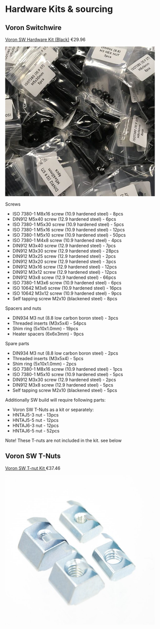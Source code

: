 # Hardware Kits & sourcing 

## Voron Switchwire
[Voron SW Hardware Kit (Black)](https://lecktor.com/en/voron-sw/489-voron-sw-hardware-kit-black.html ) €29.96 

<img src="../images/VRN-SW-HRDWR-KIT.jpg" width=480 height=480 title="VRN-SW-HRDWR-KIT" />

Screws
  * ISO 7380-1 M8x16 screw (10.9 hardened steel) - 8pcs
  * DIN912 M5x40 screw (12.9 hardened steel) - 6pcs
  * ISO 7380-1 M5x30 screw (10.9 hardened steel) - 5pcs
  * ISO 7380-1 M5x16 screw (10.9 hardened steel) - 12pcs
  * ISO 7380-1 M5x10 screw (10.9 hardened steel) - 50pcs
  * ISO 7380-1 M4x8 screw (10.9 hardened steel) - 4pcs
  * DIN912 M3x40 screw (12.9 hardened steel) - 7pcs
  * DIN912 M3x30 screw (12.9 hardened steel) - 28pcs
  * DIN912 M3x25 screw (12.9 hardened steel) - 2pcs
  * DIN912 M3x20 screw (12.9 hardened steel) - 3pcs
  * DIN912 M3x16 screw (12.9 hardened steel) - 12pcs
  * DIN912 M3x12 screw (12.9 hardened steel) - 12pcs
  * DIN912 M3x8 screw (12.9 hardened steel) - 66pcs
  * ISO 7380-1 M3x6 screw (10.9 hardened steel) - 6pcs
  * ISO 10642 M3x6 screw (10.9 hardened steel) - 16pcs
  * ISO 10642 M3x12 screw (10.9 hardened steel) - 9pcs
  * Self tapping screw M2x10 (blackened steel) - 8pcs

Spacers and nuts
  * DIN934 M3 nut (8.8 low carbon boron steel) - 3pcs
  * Threaded inserts (M3x5x4) - 54pcs
  * Shim ring (5x10x1.0mm) - 19pcs
  * Heater spacers (6x6x3mm) - 9pcs

Spare parts
  * DIN934 M3 nut (8.8 low carbon boron steel) - 2pcs
  * Threaded inserts (M3x5x4) - 5pcs
  * Shim ring (5x10x1.0mm) - 2pcs
  * ISO 7380-1 M8x16 screw (10.9 hardened steel) - 1pcs
  * ISO 7380-1 M5x10 screw (10.9 hardened steel) - 5pcs
  * DIN912 M3x30 screw (12.9 hardened steel) - 2pcs
  * DIN912 M3x8 screw (12.9 hardened steel) - 5pcs
  * Self tapping screw M2x10 (blackened steel) - 5pcs

Additionally SW build will require following parts:
  * Voron SW T-Nuts as a kit
or separately:
  * HNTAJ5-3 nut - 13pcs
  * HNTAJ5-5 nut - 12pcs
  * HNTAJ6-3 nut - 12pcs
  * HNTAJ6-5 nut - 52pcs

Note! These T-nuts are not included in the kit. see below

## Voron SW T-Nuts
[Voron SW T-nut Kit ](https://lecktor.com/en/nuts/692-voron-sw-t-nuts.html) €37.46 

<img src="../images/VRN-SW-TNUTS.png" width=480 height=480 title="VRN-SW-TNUTS" />
